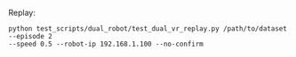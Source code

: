 Replay:

    python test_scripts/dual_robot/test_dual_vr_replay.py /path/to/dataset --episode 2
    --speed 0.5 --robot-ip 192.168.1.100 --no-confirm
